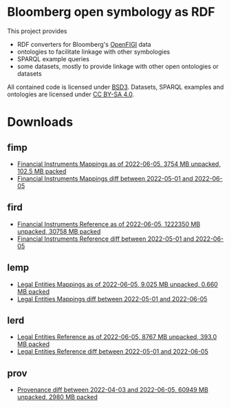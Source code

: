 Bloomberg open symbology as RDF
===============================

This project provides

- RDF converters for Bloomberg's [OpenFIGI][1] data
- ontologies to facilitate linkage with other symbologies
- SPARQL example queries
- some datasets, mostly to provide linkage with other open ontologies or datasets

All contained code is licensed under [BSD3][2].  Datasets, SPARQL examples and
ontologies are licensed under [CC BY-SA 4.0][3].


Downloads
=========

fimp
----

- [Financial Instruments Mappings as of 2022-06-05, 3754 MB unpacked, 102.5 MB packed](https://yadi.sk/d/dpgeqLV0DKEa7w)
- [Financial Instruments Mappings diff between 2022-05-01 and 2022-06-05](https://yadi.sk/d/blQL1pjqSdHbSQ)

fird
----

- [Financial Instruments Reference as of 2022-06-05, 1222350 MB unpacked, 30758 MB packed](https://yadi.sk/d/aUW2qfP7pxVbQg)
- [Financial Instruments Reference diff between 2022-05-01 and 2022-06-05](https://yadi.sk/d/Y-Docvdmt2Sz6g)

lemp
----

- [Legal Entities Mappings as of 2022-06-05, 9.025 MB unpacked, 0.660 MB packed](https://yadi.sk/d/vOpQaTTXPEULNA)
- [Legal Entities Mappings diff between 2022-05-01 and 2022-06-05](https://yadi.sk/d/LQat8X1zc9KK-w)

lerd
----

- [Legal Entities Reference as of 2022-06-05, 8767 MB unpacked, 393.0 MB packed](https://yadi.sk/d/eFw2nNzXq34S0w)
- [Legal Entities Reference diff between 2022-05-01 and 2022-06-05](https://yadi.sk/d/gsH6XME4LjdSNQ)

prov
----
- [Provenance diff between 2022-04-03 and 2022-06-05, 60949 MB unpacked, 2980 MB packed](https://yadi.sk/d/5lAkLmGHtGVtpw)


  [1]: http://openfigi.com/
  [2]: http://opensource.org/licenses/BSD-3-Clause
  [3]: http://creativecommons.org/licenses/by-sa/4.0/
  [4]: http://datahub.io/dataset/figi
